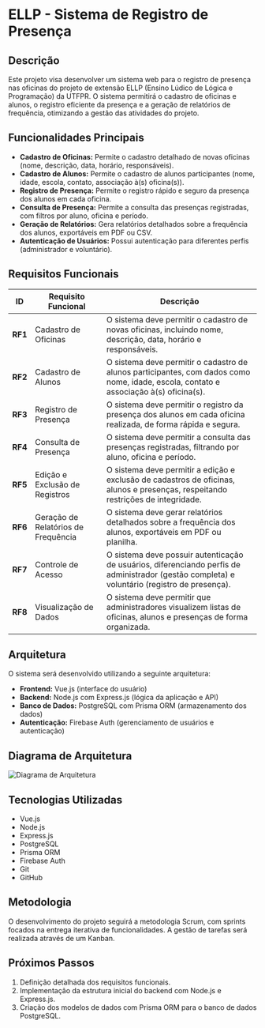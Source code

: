# ELLP - Sistema de Registro de Presença

## Descrição

Este projeto visa desenvolver um sistema web para o registro de presença nas oficinas do projeto de extensão ELLP (Ensino Lúdico de Lógica e Programação) da UTFPR. O sistema permitirá o cadastro de oficinas e alunos, o registro eficiente da presença e a geração de relatórios de frequência, otimizando a gestão das atividades do projeto.

## Funcionalidades Principais

- **Cadastro de Oficinas:** Permite o cadastro detalhado de novas oficinas (nome, descrição, data, horário, responsáveis).
- **Cadastro de Alunos:** Permite o cadastro de alunos participantes (nome, idade, escola, contato, associação à(s) oficina(s)).
- **Registro de Presença:** Permite o registro rápido e seguro da presença dos alunos em cada oficina.
- **Consulta de Presença:** Permite a consulta das presenças registradas, com filtros por aluno, oficina e período.
- **Geração de Relatórios:** Gera relatórios detalhados sobre a frequência dos alunos, exportáveis em PDF ou CSV.
- **Autenticação de Usuários:** Possui autenticação para diferentes perfis (administrador e voluntário).

## Requisitos Funcionais

| **ID**  | **Requisito Funcional**                                         | **Descrição**                                                                                                                                      |
|---------|------------------------------------------------------------------|----------------------------------------------------------------------------------------------------------------------------------------------------|
| **RF1** | Cadastro de Oficinas                                            | O sistema deve permitir o cadastro de novas oficinas, incluindo nome, descrição, data, horário e responsáveis.                                      |
| **RF2** | Cadastro de Alunos                                              | O sistema deve permitir o cadastro de alunos participantes, com dados como nome, idade, escola, contato e associação à(s) oficina(s).              |
| **RF3** | Registro de Presença                                             | O sistema deve permitir o registro da presença dos alunos em cada oficina realizada, de forma rápida e segura.                                     |
| **RF4** | Consulta de Presença                                            | O sistema deve permitir a consulta das presenças registradas, filtrando por aluno, oficina e período.                                                |
| **RF5** | Edição e Exclusão de Registros                                   | O sistema deve permitir a edição e exclusão de cadastros de oficinas, alunos e presenças, respeitando restrições de integridade.                    |
| **RF6** | Geração de Relatórios de Frequência                              | O sistema deve gerar relatórios detalhados sobre a frequência dos alunos, exportáveis em PDF ou planilha.                                            |
| **RF7** | Controle de Acesso                                              | O sistema deve possuir autenticação de usuários, diferenciando perfis de administrador (gestão completa) e voluntário (registro de presença).       |
| **RF8** | Visualização de Dados                                           | O sistema deve permitir que administradores visualizem listas de oficinas, alunos e presenças de forma organizada.                                   |


## Arquitetura

O sistema será desenvolvido utilizando a seguinte arquitetura:

- **Frontend:** Vue.js (interface do usuário)
- **Backend:** Node.js com Express.js (lógica da aplicação e API)
- **Banco de Dados:** PostgreSQL com Prisma ORM (armazenamento dos dados)
- **Autenticação:** Firebase Auth (gerenciamento de usuários e autenticação)

## Diagrama de Arquitetura

![Diagrama de Arquitetura](diagramas/diagramaArquitetura.png)

## Tecnologias Utilizadas

- Vue.js
- Node.js
- Express.js
- PostgreSQL
- Prisma ORM
- Firebase Auth
- Git
- GitHub

## Metodologia

O desenvolvimento do projeto seguirá a metodologia Scrum, com sprints focados na entrega iterativa de funcionalidades. A gestão de tarefas será realizada através de um Kanban.

## Próximos Passos

1.  Definição detalhada dos requisitos funcionais.
2.  Implementação da estrutura inicial do backend com Node.js e Express.js.
3.  Criação dos modelos de dados com Prisma ORM para o banco de dados PostgreSQL.
